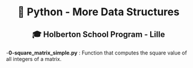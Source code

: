 # <p align="center">🐍 Python - More Data Structures</p>
## <p align="center">🎓 Holberton School Program - Lille</p>

-**0-square_matrix_simple.py** : Function that computes the square value of all integers of a matrix.
